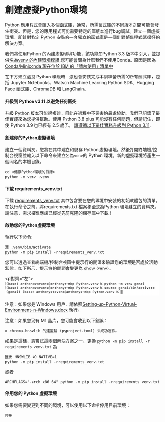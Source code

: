 # 創建虛擬Python環境
Python 應用程式會匯入多個函式庫，通常，所需函式庫的不同版本之間可能會發生衝突。但是，您的應用程式可能需要特定的庫版本進行bug調試。建立一個虛擬環境，即針對特定 Python 安裝的一套獨立的函式庫是一個針對偵錯程式碼很好的解決方案。

我們將使用Python 的內建虛擬環境功能，該功能在Python 3.3 版本中引入，並提供[名為venv 的內建環境模組](https://docs.python.org/3/tutorial/venv.html).您可能會問為什麼我們不使用Conda。原因是因為[Conda/Miniconda 現在位於 IBM 的「請勿使用」清單中](https://w3.ibm.com/w3publisher/ossc-process/exception-and-do-not-use)

在下方建立虛擬 Python 環境時，您也會安裝完成本訓練營所需的所有函式庫，包括 Jupyter Notebooks、Watson Machine Learning Python SDK、Hugging Face 函式庫、ChromaDB 和 LangChain。

#### 升級到 Python v3.11 以避免任何衝突
升級 Python 版本可能很複雜，因此在過程中不要害怕尋求協助。我們已記錄了最佳實踐來為您提供幫助。使用 Python 3.8 plus 可能沒有任何問題，但請記住，即使 Python 3.9 也已經有 2.5 歲了。 [請遵循以下最佳實務升級到 Python 3.11](upgrade-python.md).

#### 創建你的Python虛擬環境
建立一個資料夾，您將在其中建立和儲存 Python 虛擬環境。然後打開終端機/控制台視窗並輸入以下命令來建立名為`venv`的 Python 環境。新的虛擬環境將產生一個同名的本機目錄。

```
cd <儲存Python環境的目錄>
python -m venv .venv
```

#### 下載 requirements_venv.txt
下載 [requirements_venv.txt](./requirements_venv.txt) 其中包含要在您的環境中安裝的初始軟體包的清單。在執行命令之前，將requirements.txt 檔案移至您為Python 環境建立的資料夾。請注意，需求檔案應該已經從先前克隆的儲存庫中下載！

#### 啟動您的Python虛擬環境
執行以下命令:
```
源 .venv/bin/activate
python -m pip install -rrequirements_venv.txt
```

您可以透過查看終端機/控制台視窗中提示行的開頭來驗證您的環境是否處於活動狀態。如下所示，提示符的開頭會變更為 show (venv)。

<p對齊=“左”>
<img src="images/environment-activated-python.png" width="500"/>
</p>

注意：如果您是 Windows 用戶，請依照[Setting-up-Python-Virtual-Environment-in-Windows.docx](./Setting-up-Python-Virtual-Environment-in-Windows.docx) 執行。

注意：如果您沒有 M1 晶片，您可能會收到以下錯誤：
```
× chroma-hnswlib 的建置輪 (pyproject.toml) 未成功運作。
```
如果是這樣，請嘗試這兩個解決方案之一，更換 `python -m pip install -r requirements_venv.txt` 為
```
匯出 HNSWLIB_NO_NATIVE=1
python -m pip install -rrequirements_venv.txt
```
或者
```
ARCHFLAGS="-arch x86_64" python -m pip install -rrequirements_venv.txt
```

#### 停用您的 Python 虛擬環境
如果您需要變更到不同的環境，可以使用以下命令停用目前環境：
```
停用
```
